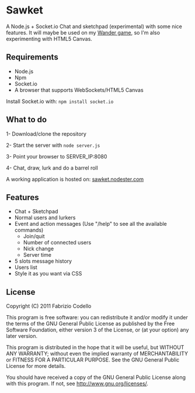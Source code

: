 Sawket
======

A Node.js + Socket.io Chat and sketchpad (experimental) with some nice features.
It will maybe be used on my [Wander game](https://github.com/Fabryz/wander), so I'm also experimenting with HTML5 Canvas.

Requirements
------------

* Node.js
* Npm
* Socket.io
* A browser that supports WebSockets/HTML5 Canvas

Install Socket.io with:
``npm install socket.io``

What to do
----------

1- Download/clone the repository

2- Start the server with ``node server.js``

3- Point your browser to SERVER_IP:8080

4- Chat, draw, lurk and do a barrel roll

A working application is hosted on: [sawket.nodester.com](http://sawket.nodester.com/)

Features
--------

* Chat + Sketchpad
* Normal users and lurkers
* Event and action messages (Use "/help" to see all the available commands)
	* Join/quit
	* Number of connected users
	* Nick change
	* Server time
* 5 slots message history
* Users list
* Style it as you want via CSS

License
-------

Copyright (C) 2011  Fabrizio Codello

This program is free software: you can redistribute it and/or modify
it under the terms of the GNU General Public License as published by
the Free Software Foundation, either version 3 of the License, or
(at your option) any later version.

This program is distributed in the hope that it will be useful,
but WITHOUT ANY WARRANTY; without even the implied warranty of
MERCHANTABILITY or FITNESS FOR A PARTICULAR PURPOSE.  See the
GNU General Public License for more details.

You should have received a copy of the GNU General Public License
along with this program.  If not, see <http://www.gnu.org/licenses/>.

